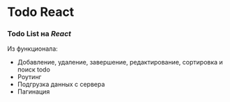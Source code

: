 # Todo React

### Todo List на _React_ 

Из функционала:
- Добавление, удаление, завершение, редактирование, сортировка и поиск todo
- Роутинг
- Подгрузка данных с сервера
- Пагинация
